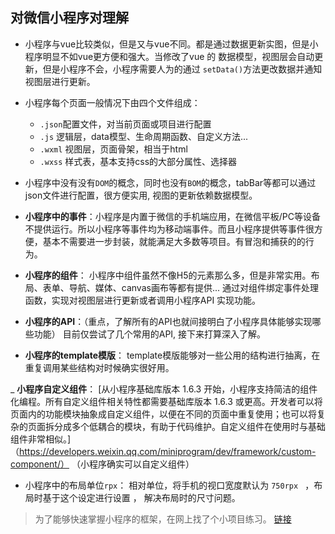 ## 对微信小程序对理解
- 小程序与vue比较类似，但是又与vue不同。都是通过数据更新实图，但是小程序明显不如vue更方便和强大。当修改了vue 的 数据模型，视图层会自动更新，但是小程序不会，小程序需要人为的通过 `setData()`方法更改数据并通知视图层进行更新。


- 小程序每个页面一般情况下由四个文件组成：
  - `.json`配置文件，对当前页面或项目进行配置
  - `.js` 逻辑层，data模型、生命周期函数、自定义方法...
  - `.wxml` 视图层，页面骨架，相当于html
  - `.wxss` 样式表，基本支持css的大部分属性、选择器
  
- 小程序中没有没有`DOM`的概念，同时也没有`BOM`的概念，tabBar等都可以通过json文件进行配置，很方便实用, 视图的更新依赖数据模型。


- **小程序中的事件**：小程序是内置于微信的手机端应用，在微信平板/PC等设备不提供运行。所以小程序等事件均为移动端事件。而且小程序提供等事件很方便，基本不需要进一步封装，就能满足大多数等项目。有冒泡和捕获的的行为。

- **小程序的组件**： 小程序中组件虽然不像H5的元素那么多，但是非常实用。布局、表单、导航、媒体、canvas画布等都有提供... 通过对组件绑定事件处理函数，实现对视图层进行更新或者调用小程序API 实现功能。

- **小程序的API**：（重点，了解所有的API也就间接明白了小程序具体能够实现哪些功能） 目前仅尝试了几个常用的API, 接下来打算深入了解。

- **小程序的template模版**： template模版能够对一些公用的结构进行抽离，在重复调用某些结构对时候确实很好用。

_ **小程序自定义组件**： [从小程序基础库版本 1.6.3 开始，小程序支持简洁的组件化编程。所有自定义组件相关特性都需要基础库版本 1.6.3 或更高。开发者可以将页面内的功能模块抽象成自定义组件，以便在不同的页面中重复使用；也可以将复杂的页面拆分成多个低耦合的模块，有助于代码维护。自定义组件在使用时与基础组件非常相似。]（https://developers.weixin.qq.com/miniprogram/dev/framework/custom-component/）  （小程序确实可以自定义组件）



- 小程序中的布局单位`rpx`： 相对单位，将手机的视口宽度默认为 `750rpx ` ，布局时基于这个设定进行设置 ， 解决布局时的尺寸问题。

> 为了能够快速掌握小程序的框架，在网上找了个小项目练习。 [链接](https://github.com/MirrorXu/minipm-test/tree/master/reader%26movie)

